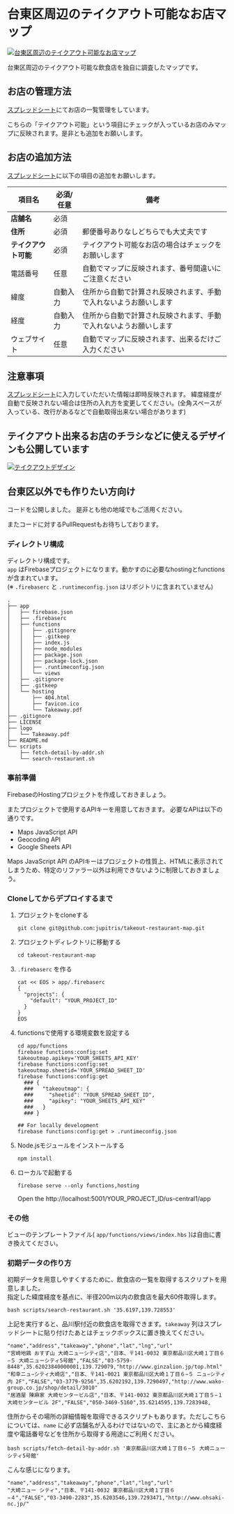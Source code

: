 # 台東区周辺のテイクアウト可能なお店マップ

[![台東区周辺のテイクアウト可能なお店マップ](https://user-images.githubusercontent.com/6129513/79033298-1c8f3d80-7be8-11ea-953d-53bb86c5010a.png)](https://takeoutmap-6fe47.web.app/)

台東区周辺のテイクアウト可能な飲食店を独自に調査したマップです。

## お店の管理方法
[スプレッドシート](https://docs.google.com/spreadsheets/d/17wEI2oBZ94odAKiXm7eeoWpkhA5jdVaZogVxhRYXxaU/edit#gid=0)にてお店の一覧管理をしています。   

こちらの「テイクアウト可能」という項目にチェックが入っているお店のみマップに反映されます。是非とも追加をお願いします。

## お店の追加方法
[スプレッドシート](https://docs.google.com/spreadsheets/d/17wEI2oBZ94odAKiXm7eeoWpkhA5jdVaZogVxhRYXxaU/edit#gid=0)に以下の項目の追加をお願いします。

| 項目名 | 必須/任意 | 備考 |
| ---- | ---- | ---- |
| **店舗名** | 必須 |  |
| **住所** | 必須 | 郵便番号ありなしどちらでも大丈夫です  |
| **テイクアウト可能** | 必須 | テイクアウト可能なお店の場合はチェックをお願いします |
| 電話番号 | 任意 | 自動でマップに反映されます、番号間違いにご注意ください |
| 緯度 | 自動入力 | 住所から自動で計算され反映されます、手動で入れないようお願いします | 
| 経度 | 自動入力 | 住所から自動で計算され反映されます、手動で入れないようお願いします | 
| ウェブサイト | 任意 | 自動でマップに反映されます、出来るだけご入力ください | 



   


## 注意事項
[スプレッドシート](https://docs.google.com/spreadsheets/d/17wEI2oBZ94odAKiXm7eeoWpkhA5jdVaZogVxhRYXxaU/edit#gid=0)に入力していただいた情報は即時反映されます。
緯度経度が自動で反映されない場合は住所の入れ方を変更してください。(全角スペースが入っている、改行があるなどで自動取得出来ない場合があります)


## テイクアウト出来るお店のチラシなどに使えるデザインも公開しています
[![テイクアウトデザイン](https://user-images.githubusercontent.com/6129513/79034692-29fdf500-7bf3-11ea-9a28-07183514f4f6.png)](https://takeoutmap-6fe47.web.app/Takeaway.pdf)


## 台東区以外でも作りたい方向け
コードを公開しました。
是非とも他の地域でもご活用ください。

またコードに対するPullRequestもお待ちしております。

### ディレクトリ構成
ディレクトリ構成です。  
`app` はFirebaseプロジェクトになります。動かすのに必要なhostingとfunctionsが含まれています。  
(※ `.firebaserc` と `.runtimeconfig.json` はリポジトリに含まれていません)  

    .
    ├── app
    │   ├── firebase.json
    │   ├── .firebaserc
    │   ├── functions
    │   │   ├── .gitignore
    │   │   ├── .gitkeep
    │   │   ├── index.js
    │   │   ├── node_modules
    │   │   ├── package.json
    │   │   ├── package-lock.json
    │   │   ├── .runtimeconfig.json
    │   │   └── views
    │   ├── .gitignore
    │   ├── .gitkeep
    │   └── hosting
    │       ├── 404.html
    │       ├── favicon.ico
    │       └── Takeaway.pdf
    ├── .gitignore
    ├── LICENSE
    ├── logo
    │   └── Takeaway.pdf
    ├── README.md
    └── scripts
        ├── fetch-detail-by-addr.sh
        └── search-restaurant.sh

### 事前準備

FirebaseのHostingプロジェクトを作成しておきましょう。

またプロジェクトで使用するAPIキーを用意しておきます。
必要なAPIは以下の通りです。

- Maps JavaScript API
- Geocoding API
- Google Sheets API

Maps JavaScript API のAPIキーはプロジェクトの性質上、HTMLに表示されてしまうため、特定のリファラー以外は利用できないように制限しておきましょう。

### Cloneしてからデプロイするまで

1. プロジェクトをcloneする  

    ```
    git clone git@github.com:jupitris/takeout-restaurant-map.git
    ```

1. プロジェクトディレクトリに移動する  

    ```
    cd takeout-restaurant-map
    ```

1. `.firebaserc` を作る  

    ```
    cat << EOS > app/.firebaserc
    {
      "projects": {
        "default": "YOUR_PROJECT_ID"
      }
    }
    EOS
    ```

1. functionsで使用する環境変数を設定する  
    
    ```
    cd app/functions
    firebase functions:config:set takeoutmap.apikey='YOUR_SHEETS_API_KEY'
    firebase functions:config:set takeoutmap.sheetid='YOUR_SPREAD_SHEET_ID'
    firebase functions:config:get
      ### {
      ###   "takeoutmap": {
      ###     "sheetid": "YOUR_SPREAD_SHEET_ID",
      ###     "apikey": "YOUR_SHEETS_API_KEY"
      ###   }
      ### }
    
    ## For locally development
    firebase functions:config:get > .runtimeconfig.json
    ```

1. Node.jsモジュールをインストールする  

    ```
    npm install
    ```

1. ローカルで起動する

    ```
    firebase serve --only functions,hosting
    ```

    Open the http://localhost:5001/YOUR_PROJECT_ID/us-central1/app

### その他

ビューのテンプレートファイル( `app/functions/views/index.hbs` )は自由に書き換えてください。

### 初期データの作り方

初期データを用意しやすくするために、飲食店の一覧を取得するスクリプトを用意しました。  
指定した緯度経度を基点に、半径200m以内の飲食店を最大60件取得します。

```
bash scripts/search-restaurant.sh '35.6197,139.728553'
```

上記を実行すると、品川駅付近の飲食店を取得できます。`takeaway` 列はスプレッドシートに貼り付けたあとはチェックボックスに置き換えてください。

```
"name","address","takeaway","phone","lat","lng","url"
"宮崎地鶏 おすず山 大崎ニューシティ店","日本、〒141-0032 東京都品川区大崎１丁目６−５ 大崎ニューシティ5号館","FALSE","03-5759-8448",35.62023840000001,139.729079,"http://www.ginzalion.jp/top.html"
"和幸ニュ−シティ大崎店","日本、〒141-0021 東京都品川区大崎１丁目６−５ ニュ−シティ内 2F","FALSE","03-3779-9256",35.6202192,139.7290497,"http://www.wako-group.co.jp/shop/detail/3010"
"居酒屋 陳麻家 大崎センタービル店","日本、〒141-0032 東京都品川区大崎１丁目５−１ 大崎センタービル 2F","FALSE","050-3469-5160",35.6214595,139.7283948,
```

住所からその場所の詳細情報を取得できるスクリプトもあります。ただしこちらについては、`name` に必ず店舗名が入るわけではないので、主にあとから緯度経度や電話番号などを住所から取得する用途にご利用ください。

```
bash scripts/fetch-detail-by-addr.sh '東京都品川区大崎１丁目６−５ 大崎ニューシティ5号館'
```

こんな感じになります。

```
"name","address","takeaway","phone","lat","lng","url"
"大崎ニュー シティ","日本、〒141-0032 東京都品川区大崎１丁目６−４","FALSE","03-3490-2283",35.6203546,139.7293471,"http://www.ohsaki-nc.jp/"
```